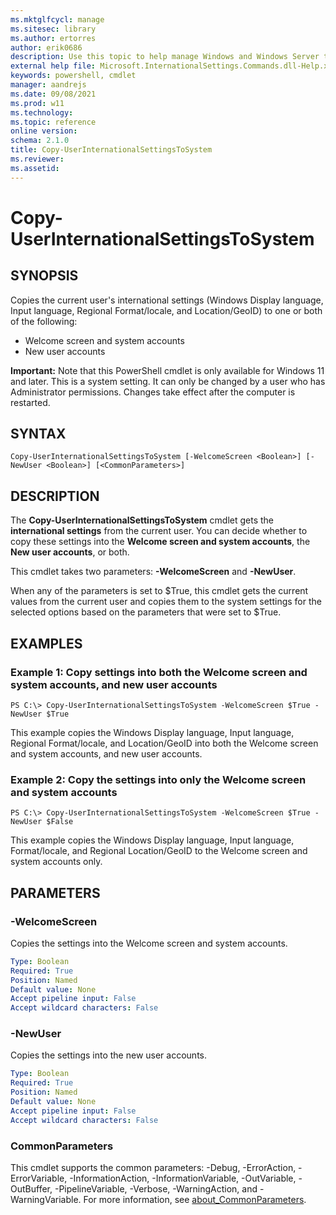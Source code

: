 ```yaml
---
ms.mktglfcycl: manage
ms.sitesec: library
ms.author: ertorres
author: erik0686
description: Use this topic to help manage Windows and Windows Server technologies with Windows PowerShell.
external help file: Microsoft.InternationalSettings.Commands.dll-Help.xml
keywords: powershell, cmdlet
manager: aandrejs
ms.date: 09/08/2021
ms.prod: w11
ms.technology:
ms.topic: reference
online version: 
schema: 2.1.0
title: Copy-UserInternationalSettingsToSystem
ms.reviewer:
ms.assetid: 
---
```


# Copy-UserInternationalSettingsToSystem

## SYNOPSIS
Copies the current user's international settings (Windows Display language, Input language, Regional Format/locale, and Location/GeoID) to one or both of the following:
* Welcome screen and system accounts
* New user accounts

**Important:** Note that this PowerShell cmdlet is only available for Windows 11 and later.
This is a system setting. It can only be changed by a user who has Administrator permissions. Changes take effect after the computer is restarted.

## SYNTAX

```
Copy-UserInternationalSettingsToSystem [-WelcomeScreen <Boolean>] [-NewUser <Boolean>] [<CommonParameters>]
```

## DESCRIPTION
The **Copy-UserInternationalSettingsToSystem** cmdlet gets the **international settings** from the current user.
You can decide whether to copy these settings into the **Welcome screen and system accounts**, the **New user accounts**, or both.

This cmdlet takes two parameters: **-WelcomeScreen** and **-NewUser**.

When any of the parameters is set to $True, this cmdlet gets the current values from the current user and copies them to the system settings for the selected options based on the parameters that were set to $True.

## EXAMPLES

### Example 1: Copy settings into both the Welcome screen and system accounts, and new user accounts
```
PS C:\> Copy-UserInternationalSettingsToSystem -WelcomeScreen $True -NewUser $True
```

This example copies the Windows Display language, Input language, Regional Format/locale, and Location/GeoID into both the Welcome screen and system accounts, and new user accounts.


### Example 2: Copy the settings into only the Welcome screen and system accounts
```
PS C:\> Copy-UserInternationalSettingsToSystem -WelcomeScreen $True -NewUser $False
```

This example copies the Windows Display language, Input language, Format/locale, and Regional Location/GeoID to the Welcome screen and system accounts only.


## PARAMETERS

### -WelcomeScreen
Copies the settings into the Welcome screen and system accounts.

```yaml
Type: Boolean
Required: True
Position: Named
Default value: None
Accept pipeline input: False
Accept wildcard characters: False
```

### -NewUser
Copies the settings into the new user accounts.

```yaml
Type: Boolean
Required: True
Position: Named
Default value: None
Accept pipeline input: False
Accept wildcard characters: False
```

### CommonParameters
This cmdlet supports the common parameters: -Debug, -ErrorAction, -ErrorVariable, -InformationAction, -InformationVariable, -OutVariable, -OutBuffer, -PipelineVariable, -Verbose, -WarningAction, and -WarningVariable. For more information, see [about_CommonParameters](https://go.microsoft.com/fwlink/?LinkID=113216).